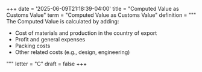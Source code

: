 +++
date = '2025-06-09T21:18:39-04:00'
title = "Computed Value as Customs Value"
term = "Computed Value as Customs Value"
definition = """
The Computed Value is calculated by adding:

- Cost of materials and production in the country of export
- Profit and general expenses
- Packing costs
- Other related costs (e.g., design, engineering)

"""
letter = "C"
draft = false
+++





